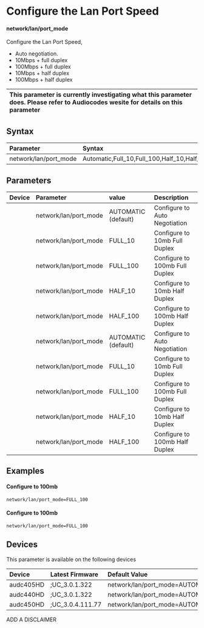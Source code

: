 ﻿---
description: Configure the Lan Port Speed
search:
    keywords: ['network','lan','port_mode']
---

# Configure the Lan Port Speed

#### network/lan/port_mode

Configure the Lan Port Speed,
 * Auto negotiation.
 * 10Mbps + full duplex
 * 100Mbps + full duplex
 * 10Mbps + half duplex
 * 100Mbps + half duplex 


| This parameter is currently investigating what this parameter does. Please refer to Audiocodes wesite for details on this parameter | 
| :--- |

## Syntax
| Parameter | Syntax |
| :--- | :--- |
|network/lan/port_mode | Automatic,Full_10,Full_100,Half_10,Half_100|

## Parameters
|Device|Parameter|value|Description|
|:---|:---|:---|:---|
|  | network/lan/port_mode | AUTOMATIC (default) | Configure to Auto Negotiation |
|  | network/lan/port_mode | FULL_10 | Configure to 10mb Full Duplex |
|  | network/lan/port_mode | FULL_100 | Configure to 100mb Full Duplex |
|  | network/lan/port_mode | HALF_10 | Configure to 10mb Half Duplex |
|  | network/lan/port_mode | HALF_100 | Configure to 100mb Half Duplex |
|  | network/lan/port_mode | AUTOMATIC (default) | Configure to Auto Negotiation |
|  | network/lan/port_mode | FULL_10 | Configure to 10mb Full Duplex |
|  | network/lan/port_mode | FULL_100 | Configure to 100mb Full Duplex |
|  | network/lan/port_mode | HALF_10 | Configure to 10mb Half Duplex |
|  | network/lan/port_mode | HALF_100 | Configure to 100mb Half Duplex |

## Examples
#### Configure to 100mb

```
network/lan/port_mode=FULL_100
```
#### Configure to 100mb

```
network/lan/port_mode=FULL_100
```

## Devices
This parameter is available on the following devices

| Device | Latest Firmware | Default Value |
|:---|:---|:---|
| audc405HD | ;UC_3.0.1.322 | network/lan/port_mode=AUTOMATIC 
| audc440HD | ;UC_3.0.1.322 | network/lan/port_mode=AUTOMATIC 
| audc450HD | ;UC_3.0.4.111.77 | network/lan/port_mode=AUTOMATIC 

ADD A DISCLAIMER
